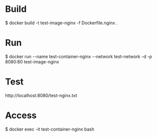 # Build
$ docker build -t test-image-nginx -f Dockerfile.nginx .

# Run
$ docker run --name test-container-nginx --network test-network -d -p 8080:80 test-image-nginx

# Test
http://localhost:8080/test-nginx.txt

# Access
$ docker exec -it test-container-nginx bash